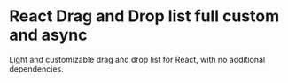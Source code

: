 # React Drag and Drop list full custom and async

Light and customizable drag and drop list for React, with no additional dependencies.
